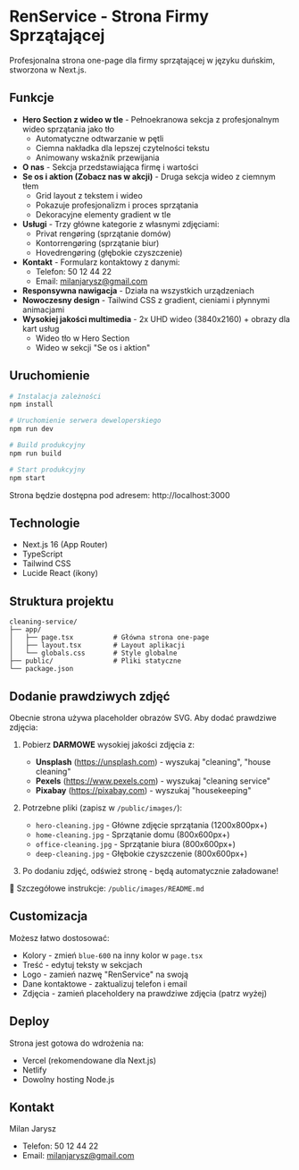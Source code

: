 # RenService - Strona Firmy Sprzątającej

Profesjonalna strona one-page dla firmy sprzątającej w języku duńskim, stworzona w Next.js.

## Funkcje

- **Hero Section z wideo w tle** - Pełnoekranowa sekcja z profesjonalnym wideo sprzątania jako tło
  - Automatyczne odtwarzanie w pętli
  - Ciemna nakładka dla lepszej czytelności tekstu
  - Animowany wskaźnik przewijania
- **O nas** - Sekcja przedstawiająca firmę i wartości
- **Se os i aktion (Zobacz nas w akcji)** - Druga sekcja wideo z ciemnym tłem
  - Grid layout z tekstem i wideo
  - Pokazuje profesjonalizm i proces sprzątania
  - Dekoracyjne elementy gradient w tle
- **Usługi** - Trzy główne kategorie z własnymi zdjęciami:
  - Privat rengøring (sprzątanie domów)
  - Kontorrengøring (sprzątanie biur)
  - Hovedrengøring (głębokie czyszczenie)
- **Kontakt** - Formularz kontaktowy z danymi:
  - Telefon: 50 12 44 22
  - Email: milanjarysz@gmail.com
- **Responsywna nawigacja** - Działa na wszystkich urządzeniach
- **Nowoczesny design** - Tailwind CSS z gradient, cieniami i płynnymi animacjami
- **Wysokiej jakości multimedia** - 2x UHD wideo (3840x2160) + obrazy dla kart usług
  - Wideo tło w Hero Section
  - Wideo w sekcji "Se os i aktion"

## Uruchomienie

```bash
# Instalacja zależności
npm install

# Uruchomienie serwera deweloperskiego
npm run dev

# Build produkcyjny
npm run build

# Start produkcyjny
npm start
```

Strona będzie dostępna pod adresem: http://localhost:3000

## Technologie

- Next.js 16 (App Router)
- TypeScript
- Tailwind CSS
- Lucide React (ikony)

## Struktura projektu

```
cleaning-service/
├── app/
│   ├── page.tsx          # Główna strona one-page
│   ├── layout.tsx        # Layout aplikacji
│   └── globals.css       # Style globalne
├── public/               # Pliki statyczne
└── package.json
```

## Dodanie prawdziwych zdjęć

Obecnie strona używa placeholder obrazów SVG. Aby dodać prawdziwe zdjęcia:

1. Pobierz **DARMOWE** wysokiej jakości zdjęcia z:
   - **Unsplash** (https://unsplash.com) - wyszukaj "cleaning", "house cleaning"
   - **Pexels** (https://www.pexels.com) - wyszukaj "cleaning service"
   - **Pixabay** (https://pixabay.com) - wyszukaj "housekeeping"

2. Potrzebne pliki (zapisz w `/public/images/`):
   - `hero-cleaning.jpg` - Główne zdjęcie sprzątania (1200x800px+)
   - `home-cleaning.jpg` - Sprzątanie domu (800x600px+)
   - `office-cleaning.jpg` - Sprzątanie biura (800x600px+)
   - `deep-cleaning.jpg` - Głębokie czyszczenie (800x600px+)

3. Po dodaniu zdjęć, odśwież stronę - będą automatycznie załadowane!

📖 Szczegółowe instrukcje: `/public/images/README.md`

## Customizacja

Możesz łatwo dostosować:
- Kolory - zmień `blue-600` na inny kolor w `page.tsx`
- Treść - edytuj teksty w sekcjach
- Logo - zamień nazwę "RenService" na swoją
- Dane kontaktowe - zaktualizuj telefon i email
- Zdjęcia - zamień placeholdery na prawdziwe zdjęcia (patrz wyżej)

## Deploy

Strona jest gotowa do wdrożenia na:
- Vercel (rekomendowane dla Next.js)
- Netlify
- Dowolny hosting Node.js

## Kontakt

Milan Jarysz
- Telefon: 50 12 44 22
- Email: milanjarysz@gmail.com
